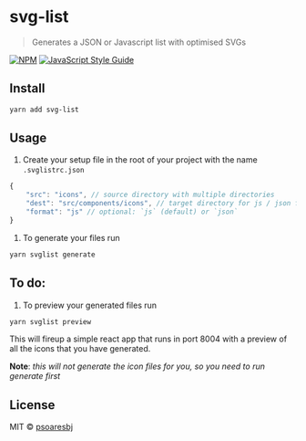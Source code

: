 # svg-list

> Generates a JSON or Javascript list with optimised SVGs

[![NPM](https://img.shields.io/npm/v/@psoares/svg-list.svg)](https://www.npmjs.com/package/@psoares/svg-list) [![JavaScript Style Guide](https://img.shields.io/badge/code_style-standard-brightgreen.svg)](https://standardjs.com)

## Install

```bash
yarn add svg-list
```

## Usage

1. Create your setup file in the root of your project with the name `.svglistrc.json`
```javascript
{
    "src": "icons", // source directory with multiple directories
    "dest": "src/components/icons", // target directory for js / json fiiles
    "format": "js" // optional: `js` (default) or `json`
}
```

1. To generate your files run
```bash
yarn svglist generate
```

## To do:

1. To preview your generated files run
```bash
yarn svglist preview
```
This will fireup a simple react app that runs in port 8004 with a preview of all the icons that you have generated.

**Note**: *this will not generate the icon files for you, so you need to run generate first*

## License

MIT © [psoaresbj](https://github.com/psoaresbj)
